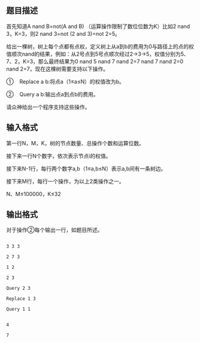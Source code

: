 ## 题目描述

<div>
 首先知道A nand B=not(A and B) （运算操作限制了数位位数为K）比如2 nand 3，K=3，则2 nand 3=not (2 and 3)=not 2=5。
</div>
<div>
 给出一棵树，树上每个点都有点权，定义树上从a到b的费用为0与路径上的点的权值顺次nand的结果，例如：从2号点到5号点顺次经过2->3->5，权值分别为5、7、2，K=3，那么最终结果为0 nand 5 nand 7 nand 2=7 nand 7 nand 2=0 nand 2=7，现在这棵树需要支持以下操作。
</div>
<div>
 ①    Replace a b:将点a（1≤a≤N）的权值改为b。
</div>
<div>
 ②    Query a b:输出点a到点b的费用。
</div>
<div>
 请众神给出一个程序支持这些操作。
</div>

## 输入格式

<div>
 <div>
  第一行N，M，K，树的节点数量、总操作个数和运算位数。
 </div>
 <div>
  接下来一行N个数字，依次表示节点i的权值。
 </div>
 <div>
  接下来N-1行，每行两个数字a,b（1≤a,b≤N）表示a,b间有一条树边。
 </div>
 <div>
  接下来M行，每行一个操作，为以上2类操作之一。
 </div>
 <div>
  N、M≤100000，K≤32
 </div>
</div>

## 输出格式

<p>对于操作②每个输出一行，如题目所述。</p>

```input1
3 3 3
2 7 3
1 2
2 3
Query 2 3
Replace 1 3
Query 1 1
```
```output1
4
7
```
